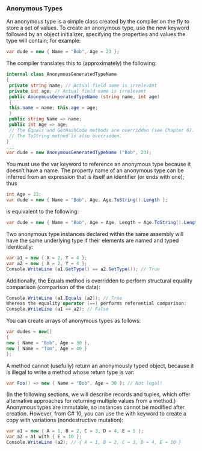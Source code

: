﻿### Anonymous Types
An anonymous type is a simple class created by the compiler on the fly to store a set
of values. To create an anonymous type, use the new keyword followed by an object
initializer, specifying the properties and values the type will contain; for example:
```csharp
var dude = new { Name = "Bob", Age = 23 };
```
The compiler translates this to (approximately) the following:
```csharp
internal class AnonymousGeneratedTypeName
{
 private string name; // Actual field name is irrelevant
 private int age; // Actual field name is irrelevant
 public AnonymousGeneratedTypeName (string name, int age)
 {
 this.name = name; this.age = age;
 }
 public string Name => name;
 public int Age => age;
 // The Equals and GetHashCode methods are overridden (see Chapter 6).
 // The ToString method is also overridden.
}
...
var dude = new AnonymousGeneratedTypeName ("Bob", 23);
```

You must use the var keyword to reference an anonymous type because it doesn’t
have a name.
The property name of an anonymous type can be inferred from an expression that
is itself an identifier (or ends with one); thus
```csharp
int Age = 23;
var dude = new { Name = "Bob", Age, Age.ToString().Length };
```
is equivalent to the following:
```csharp
var dude = new { Name = "Bob", Age = Age, Length = Age.ToString().Length };
```
Two anonymous type instances declared within the same assembly will have the
same underlying type if their elements are named and typed identically:
```csharp
var a1 = new { X = 2, Y = 4 };
var a2 = new { X = 2, Y = 4 };
Console.WriteLine (a1.GetType() == a2.GetType()); // True
```

Additionally, the Equals method is overridden to perform structural equality comparison (comparison of the data):
```csharp
Console.WriteLine (a1.Equals (a2)); // True
Whereas the equality operator (==) performs referential comparison:
Console.WriteLine (a1 == a2); // False
```
You can create arrays of anonymous types as follows:
```csharp
var dudes = new[]
{
new { Name = "Bob", Age = 30 },
new { Name = "Tom", Age = 40 }
};
```

A method cannot (usefully) return an anonymously typed object, because it is illegal
to write a method whose return type is var:
```csharp
var Foo() => new { Name = "Bob", Age = 30 }; // Not legal!
```
(In the following sections, we will describe records and tuples, which offer alternative approaches for returning multiple values from a method.)
Anonymous types are immutable, so instances cannot be modified after creation.
However, from C# 10, you can use the with keyword to create a copy with variations
(nondestructive mutation):
```csharp
var a1 = new { A = 1, B = 2, C = 3, D = 4, E = 5 };
var a2 = a1 with { E = 10 };
Console.WriteLine (a2); // { A = 1, B = 2, C = 3, D = 4, E = 10 }
```